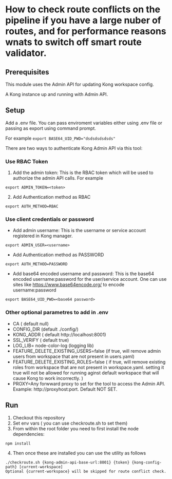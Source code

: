 # How to check route conflicts on the pipeline if you have a large nuber of routes, and for performance reasons wnats to switch off smart route validator.



## Prerequisites
This module uses the Admin API for updating Kong workspace config.

A Kong instance up and running with Admin API.


## Setup

Add a .env file. You can pass enviroment variables either using .env file or passing as export using command prompt.

For example `` export BASE64_UID_PWD="dsdsdsdsdsds"  ``

There are two ways to authenticate Kong Admin API via this tool:

### Use RBAC Token
1. Add the admin token: This is the RBAC token which will be used to authorize the admin API calls.
   For example
```
export ADMIN_TOKEN=<token>
```
2. Add Authentication method as RBAC
```
export AUTH_METHOD=RBAC
```

### Use client credentials or password

* Add admin username: This is the username or service account registered in Kong manager.
```
export ADMIN_USER=<username>
```
* Add Authentication method as PASSWORD
```
export AUTH_METHOD=PASSWORD
```
* Add base64 encoded username and password: This is the base64 encoded username:password for the user/service account. One can use sites like https://www.base64encode.org/ to encode username:password
```
export BASE64_UID_PWD=<base64 password>
```

### Other optional parametres to add in .env  

* CA ( default null)  
* CONFIG_DIR (default ./config/)   
* KONG_ADDR ( default http://localhost:8001)   
* SSL_VERIFY ( default true)  
* LOG_LIB= node-color-log (logging lib)  
* FEATURE_DELETE_EXISTING_USERS=false (if true, will remove admin users from workspace that are not present in users.yaml)  
* FEATURE_DELETE_EXISTING_ROLES=false ( if true, will remove existing roles from workspace that are not present in workspace.yaml. setting it true will not be allowed for running aginst default workspace that will cause Kong to work incorrectly. )
* PROXY=Any forwward proxy to set for the tool to access the Admin API. Example: http://proxyhost:port. Default NOT SET.



## Run

1. Checkout this repository
2. Set env vars ( you can use checkroute.sh to set them)
3. From within the root folder you need to first install the node dependencies:

```
npm install
````

4. Then once these are installed you can use the utility as follows

```
./checkroute.sh {kong-admin-api-base-url:8001} {token} {kong-config-path} [current-workspace]
Optional {current-workspace} will be skipped for route conflict check. 
````



